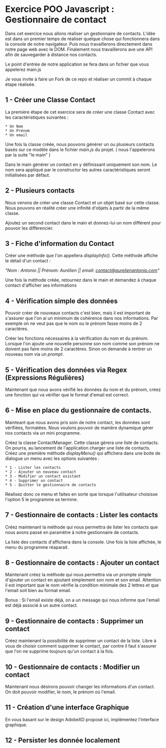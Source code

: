 # Exercice POO Javascript : Gestionnaire de contact

Dans cet exercice nous allons réaliser un gestionnaire de contacts. L'idée est dans un premier temps de réaliser quelque chose qui fonctionnera dans la console de notre navigateur. Puis nous travaillerons directement dans notre page web avec le DOM. Finalement nous travaillerons ave une API afin de sauvegarder à distance nos contacts.

Le point d'entrée de notre application se fera dans un fichier que vous appelerez main.js

Je vous invite à faire un Fork de ce repo et réaliser un commit à chaque étape réalisée. 

## 1 - Créer une Classe Contact

La première étape de cet exercice sera de créer une classe Contact avec les caractéristiques suivantes :

    * Un Nom
    * Un Prénom
    * Un email

Une fois la classe créée, nous pouvons générer un ou plusieurs contacts basés sur ce modèle dans le fichier *main.js* du projet. ( nous l'appelerons par la suite "le main" )

Dans le main générer un contact en y définissant uniquement son nom. Le nom sera appliqué par le *constructor* les autres caractéristiques seront initialisées par défaut.

## 2 - Plusieurs contacts

Nous venons de créer une classe Contact et un objet basé sur cette classe. Nous pouvons en réalité créer une infinité d'objets à partir de la même classe.

Ajoutez un second contact dans le main et donnez-lui un nom différent pour pouvoir les différencier.

## 3 - Fiche d'information du Contact

Créer une méthode que l'on appellera *displayInfo()*. Cette méthode affiche le détail d'un contact :

*"Nom : Antonio || Prénom: Aurélien || email: contact@aurelienantonio.com"*

Une fois la méthode créée, retournez dans le main et demandez à chaque contact d'afficher ses informations

## 4 - Vérification simple des données

Pouvoir créer de nouveaux contacts c'est bien, mais il est important de s'assurer que l'on ai un minimum de cohérence dans nos informations. Par exemple on ne veut pas que le nom ou le prénom fasse moins de 2 caractères.

Créer les fonctions nécessaires à la vérification du nom et du prénom. Lorsque l'on ajoute une nouvelle personne son nom comme son prénom ne doivent pas faire moins de 2 caractères. Sinon on demande à rentrer un nouveau nom via un *prompt*. 

## 5 - Vérification des données via Regex (Expressions Régulières)

Maintenant que nous avons vérifié les données du nom et du prénom, créez une fonction qui va vérifier que le format d'email est correct.

## 6 - Mise en place du gestionnaire de contacts. 

Mainteant que nous avons pris soin de notre contact, les données sont vérifiées, formatées. Nous voulons pouvoir de manière dynamique gérer nos contacts via un mini programme. 

Créez la classe ContactManager. Cette classe gèrera une liste de contacts. On pourra, au lancement de l'application charger une liste de contacts. Créez une première méthode *displayMenu()* qui affichera dans une boite de dialogue un menu avec les options suivantes : 

    * 1 - Lister les contacts
    * 2 - Ajouter un nouveau contact
    * 3 - Modifier un contact existant
    * 4 - Supprimer un contact
    * 5 - Quitter le gestionnaire de contacts

Réalisez donc ce menu et faites en sorte que lorsque l'utilisateur choisisse l'option 5 le programme se termine. 

## 7 - Gestionnaire de contacts : Lister les contacts

Créez maintenant la méthode qui nous permettra de lister les contacts que nous avons passé en paramètre à notre gestionnaire de contacts.

La liste des contacts d'affichera dans la console. Une fois la liste affichée, le menu du programme réaparait. 

## 8 - Gestionnaire de contacts : Ajouter un contact

Maintenant créez la méthode qui nous permettra via un prompte simple d'ajouter un contact en ajoutant simplement son nom et son email. 
Attention il est important que le nom vérifie la condition minimale des 2 lettres et que l'email soit bien au format email. 

Bonus : Si l'email existe déjà, on a un message qui nous informe que l'email est déjà associé à un autre contact.

## 9 - Gestionnaire de contacts : Supprimer un contact 

Créez maintenant la possibilité de supprimer un contact de la liste. Libre à vous de choisir comment supprimer le contact,
par contre il faut s'assurer que l'on ne supprime toujours qu'un contact à la fois. 

## 10 - Gestionnaire de contacts : Modifier un contact

Maintenant nous désirons pouvoir changer les informations d'un contact. On doit pouvoir modifier, le nom, le prénom où l'email. 

## 11 - Création d'une interface Graphique

En vous basant sur le design AdobeXD proposé ici, implémentez l'interface graphique.

## 12 - Persister les donnée localement

